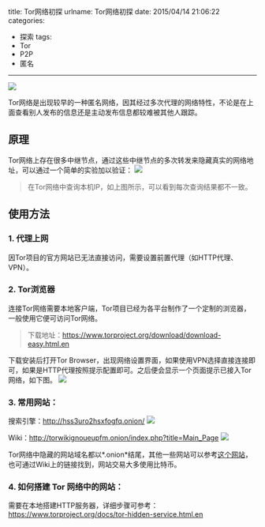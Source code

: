 title: Tor网络初探
urlname: Tor网络初探
date: 2015/04/14 21:06:22
categories:
- 探索
tags:
- Tor
- P2P
- 匿名

---
![](https://image.covertness.cn/tor_wangluochutan_0d3c2fc1c3b0009633f8c65e5dcdbdcf_b.jpg)

Tor网络是出现较早的一种匿名网络，因其经过多次代理的网络特性，不论是在上面查看别人发布的信息还是主动发布信息都较难被其他人跟踪。
<!-- more -->

## 原理
Tor网络上存在很多中继节点，通过这些中继节点的多次转发来隐藏真实的网络地址，可以通过一个简单的实验加以验证：
![](https://image.covertness.cn/tor_wangluochutan_20150302_214314.jpg)
> 在Tor网络中查询本机IP，如上图所示，可以看到每次查询结果都不一致。

## 使用方法
### 1. 代理上网
因Tor项目的官方网站已无法直接访问，需要设置前置代理（如HTTP代理、VPN）。

### 2. Tor浏览器
连接Tor网络需要本地客户端，Tor项目已经为各平台制作了一个定制的浏览器，一般使用它便可访问Tor网络。
> 下载地址：https://www.torproject.org/download/download-easy.html.en

下载安装后打开Tor Browser，出现网络设置界面，如果使用VPN选择直接连接即可，如果是HTTP代理按照提示配置即可。之后便会显示一个页面提示已接入Tor网络，如下图。
![](https://image.covertness.cn/tor_wangluochutan_%E5%B1%8F%E5%B9%95%E5%BF%AB%E7%85%A7%202015-04-14%20%E4%B8%8B%E5%8D%888.54.29.png)

### 3. 常用网站：
搜索引擎：http://hss3uro2hsxfogfq.onion/
![](https://image.covertness.cn/tor_wangluochutan_%E5%B1%8F%E5%B9%95%E5%BF%AB%E7%85%A7%202015-04-14%20%E4%B8%8B%E5%8D%889.14.59.png)

Wiki：http://torwikignoueupfm.onion/index.php?title=Main_Page
![](https://image.covertness.cn/tor_wangluochutan_%E5%B1%8F%E5%B9%95%E5%BF%AB%E7%85%A7%202015-04-14%20%E4%B8%8B%E5%8D%889.14.50.png)

Tor网络中隐藏的网站域名都以*.onion*结尾，其他一些网站可以参考[这个网站](http://dirnxxdraygbifgc.onion/)，也可通过Wiki上的链接找到，网站交易大多使用比特币。

### 4. 如何搭建 Tor 网络中的网站：
需要在本地搭建HTTP服务器，详细步骤可参考：https://www.torproject.org/docs/tor-hidden-service.html.en
